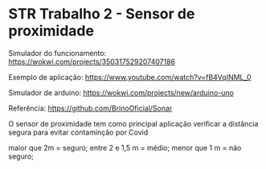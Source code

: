 # STR Trabalho 2 - Sensor de proximidade

Simulador do funcionamento:
https://wokwi.com/projects/350317529207407186

Exemplo de aplicação:
https://www.youtube.com/watch?v=fB4VqINML_0

Simulador de arduino:
https://wokwi.com/projects/new/arduino-uno

Referência:
https://github.com/BrinoOficial/Sonar

O sensor de proximidade tem como principal aplicação verificar a distância segura para evitar contaminção por Covid

maior que 2m = seguro;
entre 2 e 1,5 m = médio;
menor que 1 m = não seguro;
